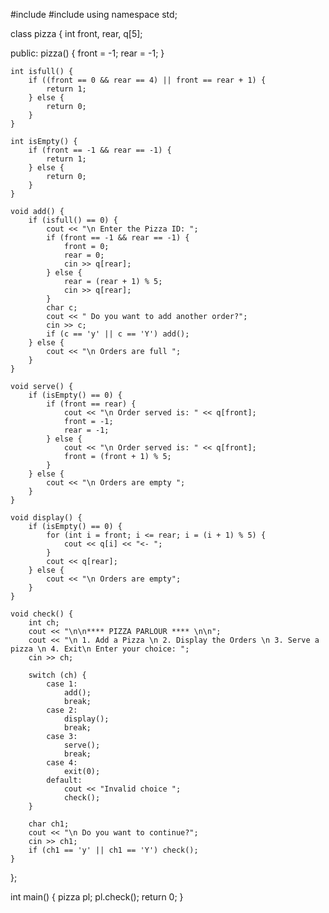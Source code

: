 
#include<iostream>
#include<cstdlib>
using namespace std;

class pizza {
    int front, rear, q[5];

public:
    pizza() {
        front = -1;
        rear = -1;
    }

    int isfull() {
        if ((front == 0 && rear == 4) || front == rear + 1) {
            return 1;
        } else {
            return 0;
        }
    }

    int isEmpty() {
        if (front == -1 && rear == -1) {
            return 1;
        } else {
            return 0;
        }
    }

    void add() {
        if (isfull() == 0) {
            cout << "\n Enter the Pizza ID: ";
            if (front == -1 && rear == -1) {
                front = 0;
                rear = 0;
                cin >> q[rear];
            } else {
                rear = (rear + 1) % 5;
                cin >> q[rear];
            }
            char c;
            cout << " Do you want to add another order?";
            cin >> c;
            if (c == 'y' || c == 'Y') add();
        } else {
            cout << "\n Orders are full ";
        }
    }

    void serve() {
        if (isEmpty() == 0) {
            if (front == rear) {
                cout << "\n Order served is: " << q[front];
                front = -1;
                rear = -1;
            } else {
                cout << "\n Order served is: " << q[front];
                front = (front + 1) % 5;
            }
        } else {
            cout << "\n Orders are empty ";
        }
    }

    void display() {
        if (isEmpty() == 0) {
            for (int i = front; i <= rear; i = (i + 1) % 5) {
                cout << q[i] << "<- ";
            }
            cout << q[rear];
        } else {
            cout << "\n Orders are empty";
        }
    }

    void check() {
        int ch;
        cout << "\n\n**** PIZZA PARLOUR **** \n\n";
        cout << "\n 1. Add a Pizza \n 2. Display the Orders \n 3. Serve a pizza \n 4. Exit\n Enter your choice: ";
        cin >> ch;

        switch (ch) {
            case 1:
                add();
                break;
            case 2:
                display();
                break;
            case 3:
                serve();
                break;
            case 4:
                exit(0);
            default:
                cout << "Invalid choice ";
                check();
        }

        char ch1;
        cout << "\n Do you want to continue?";
        cin >> ch1;
        if (ch1 == 'y' || ch1 == 'Y') check();
    }
};

int main() {
    pizza pl;
    pl.check();
    return 0;
}
